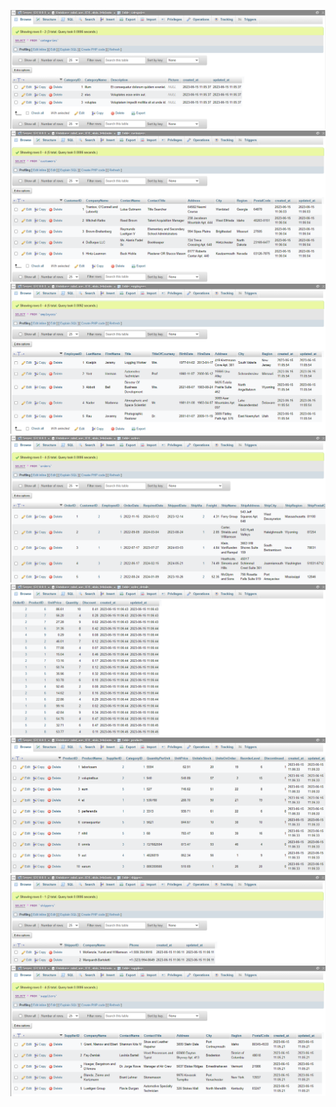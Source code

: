 ![](https://raw.githubusercontent.com/alvinfebrianto/Manajemen-Basis-Data-S4/img/UAS/Categories.png)
![](https://raw.githubusercontent.com/alvinfebrianto/Manajemen-Basis-Data-S4/img/UAS/Customers.png)
![](https://raw.githubusercontent.com/alvinfebrianto/Manajemen-Basis-Data-S4/img/UAS/Employees.png)
![](https://raw.githubusercontent.com/alvinfebrianto/Manajemen-Basis-Data-S4/img/UAS/Orders.png)
![](https://raw.githubusercontent.com/alvinfebrianto/Manajemen-Basis-Data-S4/img/UAS/OrderDetails.png)
![](https://raw.githubusercontent.com/alvinfebrianto/Manajemen-Basis-Data-S4/img/UAS/Products.png)
![](https://raw.githubusercontent.com/alvinfebrianto/Manajemen-Basis-Data-S4/img/UAS/Shippers.png)
![](https://raw.githubusercontent.com/alvinfebrianto/Manajemen-Basis-Data-S4/img/UAS/Suppliers.png)